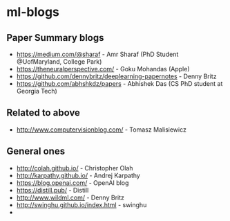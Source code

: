 # ml-blogs

## Paper Summary blogs

- https://medium.com/@sharaf - Amr Sharaf (PhD Student @UofMaryland, College Park)
- https://theneuralperspective.com/ - Goku Mohandas (Apple)
- https://github.com/dennybritz/deeplearning-papernotes - Denny Britz 
- https://github.com/abhshkdz/papers - Abhishek Das (CS PhD student at Georgia Tech)

## Related to above

- http://www.computervisionblog.com/ - Tomasz Malisiewicz

## General ones

- http://colah.github.io/ - Christopher Olah
- http://karpathy.github.io/ - Andrej Karpathy
- https://blog.openai.com/ - OpenAI blog
- https://distill.pub/ - Distill
- http://www.wildml.com/ - Denny Britz
- http://swinghu.github.io/index.html - swinghu
- 
